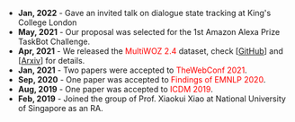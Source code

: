 + **Jan, 2022** - Gave an invited talk on dialogue state tracking at King's College London
+ **May, 2021** - Our proposal was selected for the 1st Amazon Alexa Prize TaskBot Challenge.
+ **Apr, 2021** - We released the <font color=red>MultiWOZ 2.4</font> dataset, check [[GitHub](https://github.com/smartyfh/MultiWOZ2.4)] and [[Arxiv](https://arxiv.org/abs/2104.00773)] for details.
+ **Jan, 2021** - Two papers were accepted to <font color=red>TheWebConf 2021</font>.  
+ **Sep, 2020** - One paper was accepted to <font color=red>Findings of EMNLP 2020</font>.  
+ **Aug, 2019** - One paper was accepted to <font color=red>ICDM 2019</font>.  
+ **Feb, 2019** - Joined the group of Prof. Xiaokui Xiao at National University of Singapore as an RA.  

